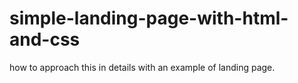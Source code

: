 # simple-landing-page-with-html-and-css
how to approach this in details with  an example of landing page.
